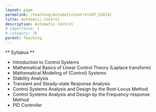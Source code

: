 ```yaml
---
layout: page
permalink: /teaching/AutomaticControlSUT_S2024/
title: Automatic Control
description: Automatic Control
# importance: 1
# category: TA
parent: Teaching  
---
```

** Syllabus **
* Introduction to Control Systems
* Mathematical Basics of Linear Control Theory (Laplace transform)
* Mathematical Modeling of (Control) Systems
* Stability Analysis
* Transient and Steady-state Response Analysis
* Control Systems Analysis and Design by the Root-Locus Method
* Control Systems Analysis and Design by the Frequency-response Method
* PID Controller
